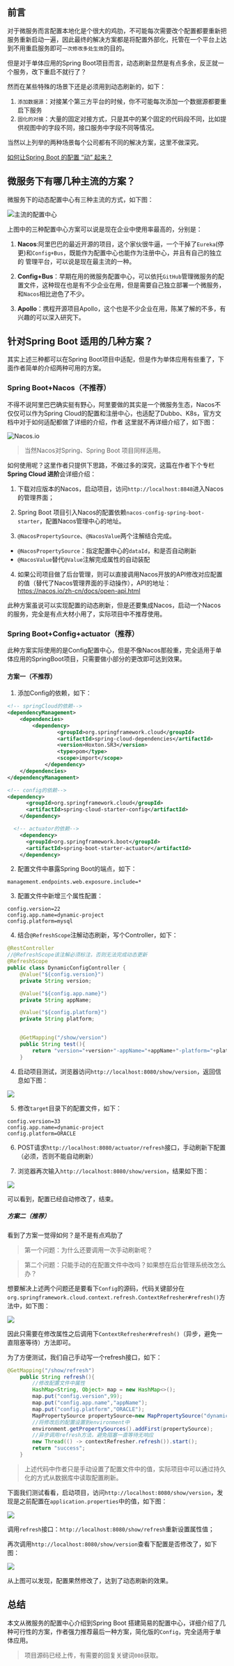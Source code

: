 ## 前言
对于微服务而言配置本地化是个很大的鸡肋，不可能每次需要改个配置都要重新把服务重新启动一遍，因此最终的解决方案都是将配置外部化，托管在一个平台上达到不用重启服务即可`一次修改多处生效`的目的。

但是对于单体应用的Spring Boot项目而言，动态刷新显然是有点多余，反正就一个服务，改下重启不就行了？

然而在某些特殊的场景下还是必须用到动态刷新的，如下：
1. `添加数据源`：对接某个第三方平台的时候，你不可能每次添加一个数据源都要重启下服务
2. `固化的对接`：大量的固定对接方式，只是其中的某个固定的代码段不同，比如提供视图中的字段不同，接口服务中字段不同等情况。

当然以上列举的两种场景每个公司都有不同的解决方案，这里不做深究。

[如何让Spring Boot 的配置 “动” 起来？](https://mp.weixin.qq.com/s?__biz=MzU3MDAzNDg1MA==&mid=2247491723&idx=1&sn=4f335dfab579aac6cd40455d88f74fdb&chksm=fcf73f46cb80b6503898214461b5fe173319e46da76d8b5de531db6588a30cb0ccadf53fbdb6&token=381464093&lang=zh_CN#rd)

## 微服务下有哪几种主流的方案？

微服务下的动态配置中心有三种主流的方式，如下图：

![主流的配置中心](https://img.java-family.cn/%E5%8A%A8%E6%80%81%E5%88%B7%E6%96%B0%E9%85%8D%E7%BD%AE/1.png)

上图中的三种配置中心方案可以说是现在企业中使用率最高的，分别是：
1. **Nacos**:阿里巴巴的最近开源的项目，这个家伙很牛逼，一个干掉了`Eureka`(停更)和`Config+Bus`，既能作为配置中心也能作为注册中心，并且有自己的独立的 管理平台，可以说是现在最主流的一种。

2. **Config+Bus**：早期在用的微服务配置中心，可以依托`GitHub`管理微服务的配置文件，这种现在也是有不少企业在用，但是需要自己独立部署一个微服务，和`Nacos`相比逊色了不少。

3. **Apollo**：携程开源项目Apollo，这个也是不少企业在用，陈某了解的不多，有兴趣的可以深入研究下。


## 针对Spring Boot 适用的几种方案？

其实上述三种都可以在Spring Boot项目中适配，但是作为单体应用有些重了，下面作者简单的介绍两种可用的方案。

### Spring Boot+Nacos（不推荐）

不得不说阿里巴巴确实挺有野心，阿里要做的其实是一个微服务生态，Nacos不仅仅可以作为Spring Cloud的配置和注册中心，也适配了Dubbo、K8s，官方文档中对于如何适配都做了详细的介绍，作者 这里就不再详细介绍了，如下图：

![Nacos.io](https://img.java-family.cn/%E5%8A%A8%E6%80%81%E5%88%B7%E6%96%B0%E9%85%8D%E7%BD%AE/2.png)

> 当然Nacos对Spring、Spring Boot 项目同样适用。

如何使用呢？这里作者只提供下思路，不做过多的深究，这篇在作者下个专栏**Spring Cloud 进阶**会详细介绍：
1. 下载对应版本的Nacos，启动项目，访问`http://localhost:8848`进入Nacos的管理界面；

2. Spring Boot 项目引入Nacos的配置依赖`nacos-config-spring-boot-starter`，配置Nacos管理中心的地址。

3. `@NacosPropertySource`、`@NacosValue`两个注解结合完成。
  - `@NacosPropertySource`：指定配置中心的`dataId`，和是否自动刷新
  - `@NacosValue`替代`@Value`注解完成属性的自动装配
4. 如果公司项目做了后台管理，则可以直接调用Nacos开放的API修改对应配置的值（替代了Nacos管理界面的手动操作），API的地址：https://nacos.io/zh-cn/docs/open-api.html

此种方案虽说可以实现配置的动态刷新，但是还要集成Nacos，启动一个Nacos的服务，完全是有点大材小用了，实际项目中不推荐使用。

### Spring Boot+Config+actuator（推荐）

此种方案实际使用的是Config配置中心，但是不像Nacos那般重，完全适用于单体应用的SpringBoot项目，只需要做小部分的更改即可达到效果。

#### 方案一（不推荐）

1. 添加Config的依赖，如下：
```xml
<!-- springCloud的依赖-->
<dependencyManagement>
    <dependencies>
        <dependency>
                <groupId>org.springframework.cloud</groupId>
                <artifactId>spring-cloud-dependencies</artifactId>
                <version>Hoxton.SR3</version>
                <type>pom</type>
                <scope>import</scope>
            </dependency>
    </dependencies>
</dependencyManagement>

<!-- config的依赖-->
<dependency>
      <groupId>org.springframework.cloud</groupId>
      <artifactId>spring-cloud-starter-config</artifactId>
    </dependency>

  <!-- actuator的依赖-->
    <dependency>
      <groupId>org.springframework.boot</groupId>
      <artifactId>spring-boot-starter-actuator</artifactId>
    </dependency>
```

2. 配置文件中暴露Spring Boot的端点，如下：
```properties
management.endpoints.web.exposure.include=*
```

3. 配置文件中新增三个属性配置：
```properties
config.version=22
config.app.name=dynamic-project
config.platform=mysql
```

4. 结合`@RefreshScope`注解动态刷新，写个Controller，如下：

```java
@RestController
//@RefreshScope该注解必须标注，否则无法完成动态更新
@RefreshScope
public class DynamicConfigController {
    @Value("${config.version}")
    private String version;

    @Value("${config.app.name}")
    private String appName;

    @Value("${config.platform}")
    private String platform;


    @GetMapping("/show/version")
    public String test(){
        return "version="+version+"-appName="+appName+"-platform="+platform;
    }
```

4. 启动项目测试，浏览器访问`http://localhost:8080/show/version`，返回信息如下图：

![](https://img.java-family.cn/%E5%8A%A8%E6%80%81%E5%88%B7%E6%96%B0%E9%85%8D%E7%BD%AE/3.png)

5. 修改`target`目录下的配置文件，如下：
```properties
config.version=33
config.app.name=dynamic-project
config.platform=ORACLE
```

6. POST请求`http://localhost:8080/actuator/refresh`接口，手动刷新下配置（必须，否则不能自动刷新）

7. 浏览器再次输入`http://localhost:8080/show/version`，结果如下图：

![](https://img.java-family.cn/%E5%8A%A8%E6%80%81%E5%88%B7%E6%96%B0%E9%85%8D%E7%BD%AE/4.png)

可以看到，配置已经自动修改了，结束。

##### 方案二（推荐）

看到了方案一觉得如何？是不是有点鸡肋了

> 第一个问题：为什么还要调用一次手动刷新呢？

> 第二个问题：只能手动的在配置文件中改吗？如果想在后台管理系统改怎么办？

想要解决上述两个问题还是要看下`Config`的源码，代码关键部分在`org.springframework.cloud.context.refresh.ContextRefresher#refresh()`方法中，如下图：

![](https://img.java-family.cn/%E5%8A%A8%E6%80%81%E5%88%B7%E6%96%B0%E9%85%8D%E7%BD%AE/5.png)

因此只需要在修改属性之后调用下`ContextRefresher#refresh()`（异步，避免一直阻塞等待）方法即可。

为了方便测试，我们自己手动写一个refresh接口，如下：
```java
@GetMapping("/show/refresh")
    public String refresh(){
        //修改配置文件中属性
        HashMap<String, Object> map = new HashMap<>();
        map.put("config.version",99);
        map.put("config.app.name","appName");
        map.put("config.platform","ORACLE");
        MapPropertySource propertySource=new MapPropertySource("dynamic",map);
        //将修改后的配置设置到environment中
        environment.getPropertySources().addFirst(propertySource);
        //异步调用refresh方法，避免阻塞一直等待无响应
        new Thread(() -> contextRefresher.refresh()).start();
        return "success";
    }
```

> 上述代码中作者只是手动设置了配置文件中的值，实际项目中可以通过持久化的方式从数据库中读取配置刷新。

下面我们测试看看，启动项目，访问`http://localhost:8080/show/version`，发现是之前配置在`application.properties`中的值，如下图：

![](https://img.java-family.cn/%E5%8A%A8%E6%80%81%E5%88%B7%E6%96%B0%E9%85%8D%E7%BD%AE/3.png)

调用`refresh`接口：`http://localhost:8080/show/refresh`重新设置属性值；

再次调用`http://localhost:8080/show/version`查看下配置是否修改了，如下图：

![](https://img.java-family.cn/%E5%8A%A8%E6%80%81%E5%88%B7%E6%96%B0%E9%85%8D%E7%BD%AE/6.png)

从上图可以发现，配置果然修改了，达到了动态刷新的效果。


## 总结

本文从微服务的配置中心介绍到Spring Boot 搭建简易的配置中心，详细介绍了几种可行性的方案，作者强力推荐最后一种方案，简化版的`Config`，完全适用于单体应用。

> 项目源码已经上传，有需要的回复关键词`008`获取。



























